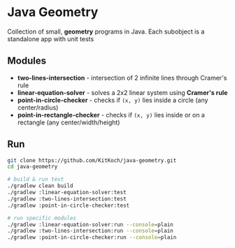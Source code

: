 # Java Geometry

Collection of small, **geometry** programs in Java. Each subobject is a
standalone app with unit tests

## Modules
- **two-lines-intersection** - intersection of 2 infinite lines through
Cramer's rule
- **linear-equation-solver** - solves a 2x2 linear system using **Cramer's rule**
- **point-in-circle-checker** - checks if `(x, y)` lies inside a circle (any center/radius)
- **point-in-rectangle-checker** - checks if `(x, y)` lies inside or on a rectangle (any center/width/height)

## Run
```bash
git clone https://github.com/KitKoch/java-geometry.git
cd java-geometry

# build & run test
./gradlew clean build
./gradlew :linear-equation-solver:test
./gradlew :two-lines-intersection:test
./gradlew :point-in-circle-checker:test  

# run specific modules
./gradlew :linear-equation-solver:run --console=plain
./gradlew :two-lines-intersection:run --console=plain
./gradlew :point-in-circle-checker:run --console=plain

